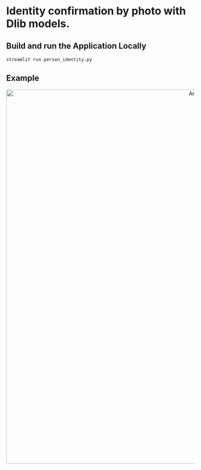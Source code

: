 # Identity confirmation by photo with Dlib models.

## Build and run the Application Locally

```python
streamlit run person_identity.py
```

## Example
<p align="center">
  <img width="1000" alt="Arch2" src="https://user-images.githubusercontent.com/45522296/285308480-144f8f8e-8559-49f3-8ad4-4b72c30d2c02.jpg">
</p>
